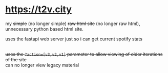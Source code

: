 # https://t2v.city

my ~~simple~~ (no longer simple) ~~raw html site~~ (no longer raw html),  
unnecessary python based html site.
<p></p>
uses the fastapi web server just so i can get current spotify stats  
<br/><br/>

~~uses the `?action=[v3,v2,v1]` parameter to allow viewing of older iterations of the site~~  
can no longer view legacy material
